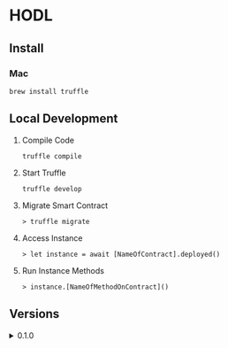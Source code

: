 # HODL

## Install

### Mac

```
brew install truffle
```

## Local Development

1. Compile Code

    ```
    truffle compile
    ```

2. Start Truffle

    ```
    truffle develop
    ```

3. Migrate Smart Contract

    ```
    > truffle migrate
    ```

4. Access Instance

    ```
    > let instance = await [NameOfContract].deployed()
    ```

5. Run Instance Methods

    ```
    > instance.[NameOfMethodOnContract]()
    ```

## Versions

<details>
<summary>0.1.0</summary>

- can run truffle framework 
- can migrate a smart contract
- can access and run functions on a smart contract

</details>